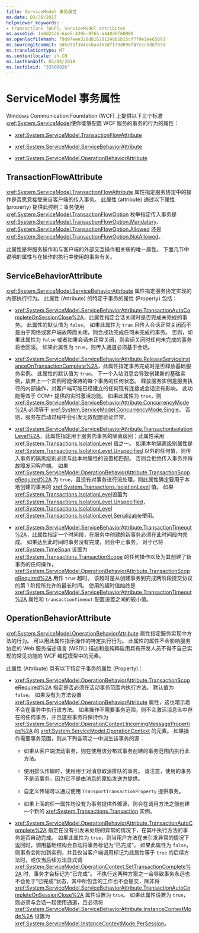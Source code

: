 ```yaml
---
title: ServiceModel 事务属性
ms.date: 03/30/2017
helpviewer_keywords:
- transactions [WCF], ServiceModel attributes
ms.assetid: 1e0d2436-6ae5-439b-9765-a448d6f60000
ms.openlocfilehash: 79d97eee328d816281348b5b15cf779e1ee65893
ms.sourcegitcommit: 3d5d33f384eeba41b2dff79d096f47ccc8d8f03d
ms.translationtype: MT
ms.contentlocale: zh-CN
ms.lasthandoff: 05/04/2018
ms.locfileid: "33500826"
---
```

# <a name="servicemodel-transaction-attributes"></a>ServiceModel 事务属性
Windows Communication Foundation (WCF) 上提供以下三个标准<xref:System.ServiceModel>使你能够配置 WCF 服务的事务的行为的属性：  
  
-   <xref:System.ServiceModel.TransactionFlowAttribute>  
  
-   <xref:System.ServiceModel.ServiceBehaviorAttribute>  
  
-   <xref:System.ServiceModel.OperationBehaviorAttribute>  
  
## <a name="transactionflowattribute"></a>TransactionFlowAttribute  
 <xref:System.ServiceModel.TransactionFlowAttribute> 属性指定服务协定中的操作是否愿意接受来自客户端的传入事务。 此属性 (attribute) 通过以下属性 (property) 提供此控制：事务使用 <xref:System.ServiceModel.TransactionFlowOption> 枚举指定传入事务是 <xref:System.ServiceModel.TransactionFlowOption.Mandatory>、<xref:System.ServiceModel.TransactionFlowOption.Allowed> 还是 <xref:System.ServiceModel.TransactionFlowOption.NotAllowed>。  
  
 此属性是将服务操作和与客户端的外部交互操作相关联的唯一属性。 下面几节中说明的属性与在操作的执行中使用的事务有关。  
  
## <a name="servicebehaviorattribute"></a>ServiceBehaviorAttribute  
 <xref:System.ServiceModel.ServiceBehaviorAttribute> 属性指定服务协定实现的内部执行行为。 此属性 (Attribute) 的特定于事务的属性 (Property) 包括：  
  
-   <xref:System.ServiceModel.ServiceBehaviorAttribute.TransactionAutoCompleteOnSessionClose%2A>，此属性指定会话关闭时是否完成未完成的事务。 此属性的默认值为 `false`。 如果此属性为 `true` 且传入会话正常关闭而不是由于网络或客户端故障而关闭，则会成功完成任何未完成的事务。 否则，如果此属性为 `false` 或者如果会话未正常关闭，则会话关闭时任何未完成的事务将会回滚。 如果此属性为 `true`，则传入通道必须基于会话。  
  
-   <xref:System.ServiceModel.ServiceBehaviorAttribute.ReleaseServiceInstanceOnTransactionComplete%2A>，此属性指定事务完成时是否释放基础服务实例。 此属性的默认值为 `true`。 下一个入站消息会导致创建新的基础实例，放弃上一个实例可能保持的每个事务的任何状态。 释放服务实例是服务执行的内部操作，对客户端可能已经建立的任何现有连接或会话没有影响。 此功能等效于 COM+ 提供的实时激活功能。 如果此属性为 `true`，则 <xref:System.ServiceModel.ServiceBehaviorAttribute.ConcurrencyMode%2A> 必须等于 <xref:System.ServiceModel.ConcurrencyMode.Single>。 否则，服务在启动过程中会引发无效配置验证异常。  
  
-   <xref:System.ServiceModel.ServiceBehaviorAttribute.TransactionIsolationLevel%2A>，此属性指定用于服务内事务的隔离级别；此属性采用 <xref:System.Transactions.IsolationLevel> 值之一。 如果本地隔离级别属性是 <xref:System.Transactions.IsolationLevel.Unspecified> 以外的任何值，则传入事务的隔离级别必须与此本地属性的设置相匹配。 否则会拒绝传入事务并将故障发回客户端。 如果 <xref:System.ServiceModel.OperationBehaviorAttribute.TransactionScopeRequired%2A> 为 `true`，且没有对事务进行流处理，则此属性确定要用于本地创建的事务的 <xref:System.Transactions.IsolationLevel> 值。 如果<xref:System.Transactions.IsolationLevel>设置为<xref:System.Transactions.IsolationLevel.Unspecified>， <xref:System.Transactions.IsolationLevel> <xref:System.Transactions.IsolationLevel.Serializable>使用。  
  
-   <xref:System.ServiceModel.ServiceBehaviorAttribute.TransactionTimeout%2A>，此属性指定一个时间段，在服务中创建的新事务必须在此时间段内完成。 如果达到此时间时事务没有完成，则会中止事务。 对于已将 <xref:System.TimeSpan> 设置为 <xref:System.Transactions.TransactionScope> 的任何操作以及为其创建了新事务的任何操作，<xref:System.ServiceModel.OperationBehaviorAttribute.TransactionScopeRequired%2A> 用作 `true` 超时。 该超时是从创建事务到完成两阶段提交协议的第 1 阶段所允许的最长时间。 使用的超时值始终是 <xref:System.ServiceModel.ServiceBehaviorAttribute.TransactionTimeout%2A> 属性和 `transactionTimeout` 配置设置之间的较小值。  
  
## <a name="operationbehaviorattribute"></a>OperationBehaviorAttribute  
 <xref:System.ServiceModel.OperationBehaviorAttribute> 属性指定服务实现中方法的行为。 可以用此属性指示操作的特定执行行为。 此属性的属性不会影响服务协定的 Web 服务描述语言 (WSDL) 描述和是纯粹启用具有开发人员不得不自己实现的常见功能的 WCF 编程模型中的元素。  
  
 此属性 (Attribute) 具有以下特定于事务的属性 (Property)：  
  
-   <xref:System.ServiceModel.OperationBehaviorAttribute.TransactionScopeRequired%2A> 指定是否必须在活动事务范围内执行方法。 默认值为 `false`。 如果没有为方法设置 <xref:System.ServiceModel.OperationBehaviorAttribute> 属性，这也暗示着不会在事务中执行该方法。 如果操作不需要事务范围，则不会激活消息头中存在的任何事务，并且这些事务将保持作为 <xref:System.ServiceModel.OperationContext.IncomingMessageProperties%2A> 的 <xref:System.ServiceModel.OperationContext> 的元素。 如果操作需要事务范围，则从下列各项之一中派生该事务的源：  
  
    -   如果从客户端流动事务，则在使用该分布式事务创建的事务范围内执行此方法。  
  
    -   使用排队传输时，使用用于对消息取消排队的事务。 请注意，使用的事务不是流事务，因为它不是由消息的原始发送方提供。  
  
    -   自定义传输可以通过使用 `TransportTransactionProperty` 提供事务。  
  
    -   如果上面的任一属性均没有为事务提供外部源，则会在调用方法之前创建一个新的 <xref:System.Transactions.Transaction> 实例。  
  
-   <xref:System.ServiceModel.OperationBehaviorAttribute.TransactionAutoComplete%2A> 指定在没有引发未处理的异常的情况下，在其中执行方法的事务是否自动完成。 如果此属性为 `true`，则当用户方法在未引发异常的情况下返回时，调用基础结构会自动将事务标记为“已完成”。 如果此属性为 `false`，则事务会附加到实例，并且仅当客户端调用标记为此属性等于 `true` 的后续方法时，或仅当后续方法显式调 <xref:System.ServiceModel.OperationContext.SetTransactionComplete%2A> 时，事务才会标记为“已完成”。 不执行这两种方案之一会导致事务永远也不会处于“已完成”状态，其中所包含的工作也不会提交，除非将 <xref:System.ServiceModel.ServiceBehaviorAttribute.TransactionAutoCompleteOnSessionClose%2A> 属性设置为 `true`。 如果此属性设置为 `true`，则必须与会话一起使用通道，且必须将 <xref:System.ServiceModel.ServiceBehaviorAttribute.InstanceContextMode%2A> 设置为 <xref:System.ServiceModel.InstanceContextMode.PerSession>。
